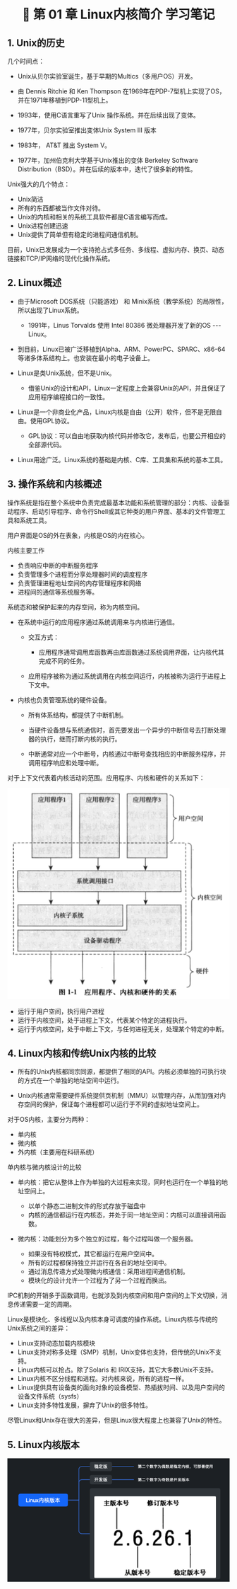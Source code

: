 <h1 align="center">📔 第 01 章 Linux内核简介 学习笔记</h1>

## 1. Unix的历史

几个时间点：

- Unix从贝尔实验室诞生，基于早期的Multics（多用户OS）开发。

- 由 Dennis Ritchie 和 Ken Thompson 在1969年在PDP-7型机上实现了OS，并在1971年移植到PDP-11型机上。

- 1993年，使用C语言重写了Unix 操作系统。并在后续出现了变体。

- 1977年，贝尔实验室推出变体Unix System III 版本

- 1983年， AT&T 推出 System V。

- 1977年，加州伯克利大学基于Unix推出的变体 Berkeley Software Distribution（BSD）。并在后续的版本中，迭代了很多新的特性。


Unix强大的几个特点：

- Unix简洁
- 所有的东西都被当作文件对待。
- Unix的内核和相关的系统工具软件都是C语言编写而成。
- Unix进程创建迅速
- Unix提供了简单但有稳定的进程间通信机制。

目前，Unix已发展成为一个支持抢占式多任务、多线程、虚拟内存、换页、动态链接和TCP/IP网络的现代化操作系统。


## 2. Linux概述
- 由于Microsoft DOS系统（只能游戏） 和 Minix系统（教学系统）的局限性，所以出现了Linux系统。

    - 1991年，Linus Torvalds 使用 Intel 80386 微处理器开发了新的OS --- Linux。

- 到目前，Linux已被广泛移植到Alpha、ARM、PowerPC、SPARC、x86-64等诸多体系结构上。也安装在最小的电子设备上。

- Linux是类Unix系统，但不是Unix。
    - 借鉴Unix的设计和API，Linux一定程度上会兼容Unix的API，并且保证了应用程序编程接口的一致性。

- Linux是一个非商业化产品，Linux内核是自由（公开）软件，但不是无限自由。使用GPL协议。

    - GPL协议：可以自由地获取内核代码并修改它，发布后，也要公开相应的全部源代码。

- Linux用途广泛。Linux系统的基础是内核、C库、工具集和系统的基本工具。

## 3. 操作系统和内核概述
操作系统是指在整个系统中负责完成最基本功能和系统管理的部分：内核、设备驱动程序、启动引导程序、命令行Shell或其它种类的用户界面、基本的文件管理工具和系统工具。

用户界面是OS的外在表象，内核是OS的内在核心。

内核主要工作

- 负责响应中断的中断服务程序
- 负责管理多个进程而分享处理器时间的调度程序
- 负责管理进程地址空间的内存管理程序和网络
- 进程间的通信等系统服务等。

系统态和被保护起来的内存空间，称为内核空间。

- 在系统中运行的应用程序通过系统调用来与内核进行通信。
    - 交互方式：

        - 应用程序通常调用库函数再由库函数通过系统调用界面，让内核代其完成不同的任务。

    - 应用程序被称为通过系统调用在内核空间运行，内核被称为运行于进程上下文中。

- 内核也负责管理系统的硬件设备。
    - 所有体系结构，都提供了中断机制。

    - 当硬件设备想与系统通信时，首先要发出一个异步的中断信号去打断处理器的执行，继而打断内核的执行。
    - 中断通常对应一个中断号，内核通过中断号查找相应的中断服务程序，并调用程序响应和处理中断。


对于上下文代表着内核活动的范围。应用程序、内核和硬件的关系如下：

![](./img/应用程序内核和硬件的关系.png)

- 运行于用户空间，执行用户进程
- 运行于内核空间，处于进程上下文，代表某个特定的进程执行。
- 运行于内核空间，处于中断上下文，与任何进程无关，处理某个特定的中断。


## 4. Linux内核和传统Unix内核的比较
- 所有的Unix内核都同宗同源，都提供了相同的API。内核必须单独的可执行块的方式在一个单独的地址空间中运行。

- Unix内核通常需要硬件系统提供页机制（MMU）以管理内存，从而加强对内存空间的保护，保证每个进程都可以运行于不同的虚拟地址空间上。

对于OS内核，主要分为两种：

- 单内核
- 微内核
- 外内核（主要用在科研系统）

单内核与微内核设计的比较

- 单内核：把它从整体上作为单独的大过程来实现，同时也运行在一个单独的地址空间上。
    - 以单个静态二进制文件的形式存放于磁盘中
    - 内核的通信都运行在内核态，并处于同一地址空间：内核可以直接调用函数。

- 微内核：功能划分为多个独立的过程，每个过程叫做一个服务器。
    - 如果没有特权模式，其它都运行在用户空间中。
    - 所有的过程都保持独立并运行在各自的地址空间中。
    - 通过消息传递方式处理微内核通信：采用进程间通信机制。
    - 模块化的设计允许一个过程为了另一个过程而换出。

IPC机制的开销多于函数调用，也就涉及到内核空间和用户空间的上下文切换，消息传递需要一定的周期。


Linux是模块化、多线程以及内核本身可调度的操作系统。Linux内核与传统的Unix系统之间的差异：

- Linux支持动态加载内核模块
- Linux支持对称多处理（SMP）机制，Unix变体也支持，但传统的Unix不支持。
- Linux内核可以抢占。除了Solaris 和 IRIX支持，其它大多数Unix不支持。
- Linux内核不区分线程和进程。对内核来说，所有的进程一样。
- Linux提供具有设备类的面向对象的设备模型、热插拔时间、以及用户空间的设备文件系统（sysfs）
- Linux支持多特性发展，摒弃了Unix的很多特性。

尽管Linux和Unix存在很大的差异，但是Linux很大程度上也兼容了Unix的特性。


## 5. Linux内核版本
![](./img/linux内核版本.png)
